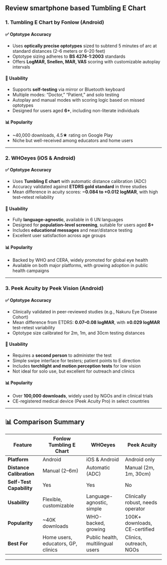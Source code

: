 ## Review smartphone based Tumbling E Chart 

### 1. **Tumbling E Chart by Fonlow** (Android)

#### ✅ Optotype Accuracy
- Uses **optically precise optotypes** sized to subtend 5 minutes of arc at standard distances (2–6 meters or 6–20 feet)
- Optotype sizing adheres to **BS 4274-1:2003** standards
- Offers **LogMAR, Snellen, MAR, VAS** scoring with customizable autoplay intervals

#### 🧠 Usability
- Supports **self-testing** via mirror or Bluetooth keyboard
- Multiple modes: “Doctor,” “Patient,” and solo testing
- Autoplay and manual modes with scoring logic based on missed optotypes
- Designed for users aged **6+**, including non-literate individuals

#### 📊 Popularity
- ~40,000 downloads, 4.5★ rating on Google Play
- Niche but well-received among educators and home users

---

### 2. **WHOeyes** (iOS & Android)

#### ✅ Optotype Accuracy
- Uses **Tumbling E chart** with automatic distance calibration (ADC)
- Accuracy validated against **ETDRS gold standard** in three studies
- Mean difference in acuity scores: **−0.084 to +0.012 logMAR**, with high test–retest reliability

#### 🧠 Usability
- Fully **language-agnostic**, available in 6 UN languages
- Designed for **population-level screening**, suitable for users aged **8+**
- Includes **educational messages** and near/distance testing
- Excellent user satisfaction across age groups

#### 📊 Popularity
- Backed by WHO and CERA, widely promoted for global eye health
- Available on both major platforms, with growing adoption in public health campaigns

---

### 3. **Peek Acuity by Peek Vision** (Android)

#### ✅ Optotype Accuracy
- Clinically validated in peer-reviewed studies (e.g., Nakuru Eye Disease Cohort)
- Mean difference from ETDRS: **0.07–0.08 logMAR**, with **±0.029 logMAR** test-retest variability
- Optotype size calibrated for 2m, 1m, and 30cm testing distances

#### 🧠 Usability
- Requires a **second person** to administer the test
- Simple swipe interface for testers; patient points to E direction
- Includes **torchlight and motion perception tests** for low vision
- Not ideal for solo use, but excellent for outreach and clinics

#### 📊 Popularity
- Over **100,000 downloads**, widely used by NGOs and in clinical trials
- CE-registered medical device (Peek Acuity Pro) in select countries

---

## 📊 Comparison Summary

| Feature                        | Fonlow Tumbling E Chart | WHOeyes                  | Peek Acuity               |
|-------------------------------|--------------------------|---------------------------|----------------------------|
| **Platform**                  | Android                  | iOS & Android             | Android only               |
| **Distance Calibration**      | Manual (2–6m)            | Automatic (ADC)           | Manual (2m, 1m, 30cm)      |
| **Self-Test Capability**      | Yes                      | Yes                       | No                         |
| **Usability**                 | Flexible, customizable   | Language-agnostic, simple | Clinically robust, needs operator |
| **Popularity**                | ~40K downloads           | WHO-backed, growing       | 100K+ downloads, CE-certified |
| **Best For**                  | Home users, educators, GP, clinics    | Public health, multilingual users | Clinics, outreach, NGOs     |

---
